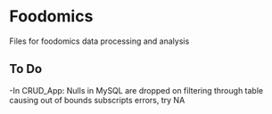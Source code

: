 # Foodomics
Files for foodomics data processing and analysis

## To Do
-In CRUD_App: Nulls in MySQL are dropped on filtering through table causing out of bounds subscripts errors, try NA
